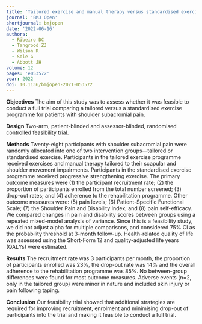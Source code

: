 ```yaml
---
title: 'Tailored exercise and manual therapy versus standardised exercise for patients with shoulder subacromial pain: a feasibility randomised controlled trial (the Otago MASTER trial)'
journal: 'BMJ Open'
shortjournal: bmjopen
date: '2022-06-16'
authors:
  - Ribeiro DC
  - Tangrood ZJ
  - Wilson R
  - Sole G
  - Abbott JH
volume: 12
pages: 'e053572'
year: 2022
doi: 10.1136/bmjopen-2021-053572
---
```

**Objectives**
The aim of this study was to assess whether it was feasible to conduct a full trial comparing a tailored versus a standardised exercise programme for patients with shoulder subacromial pain.

**Design**
Two-arm, patient-blinded and assessor-blinded, randomised controlled feasibility trial.

**Methods**
Twenty-eight participants with shoulder subacromial pain were randomly allocated into one of two intervention groups—tailored or standardised exercise. Participants in the tailored exercise programme received exercises and manual therapy tailored to their scapular and shoulder movement impairments. Participants in the standardised exercise programme received progressive strengthening exercise. The primary outcome measures were (1) the participant recruitment rate; (2) the proportion of participants enrolled from the total number screened; (3) drop-out rates; and (4) adherence to the rehabilitation programme. Other outcome measures were: (5) pain levels; (6) Patient-Specific Functional Scale; (7) the Shoulder Pain and Disability Index; and (8) pain self-efficacy. We compared changes in pain and disability scores between groups using a repeated mixed-model analysis of variance. Since this is a feasibility study, we did not adjust alpha for multiple comparisons, and considered 75% CI as the probability threshold at 3-month follow-up. Health-related quality of life was assessed using the Short-Form 12 and quality-adjusted life years (QALYs) were estimated.

**Results**
The recruitment rate was 3 participants per month, the proportion of participants enrolled was 23%, the drop-out rate was 14% and the overall adherence to the rehabilitation programme was 85%. No between-group differences were found for most outcome measures. Adverse events (n=2, only in the tailored group) were minor in nature and included skin injury or pain following taping.

**Conclusion**
Our feasibility trial showed that additional strategies are required for improving recruitment, enrolment and minimising drop-out of participants into the trial and making it feasible to conduct a full trial.
